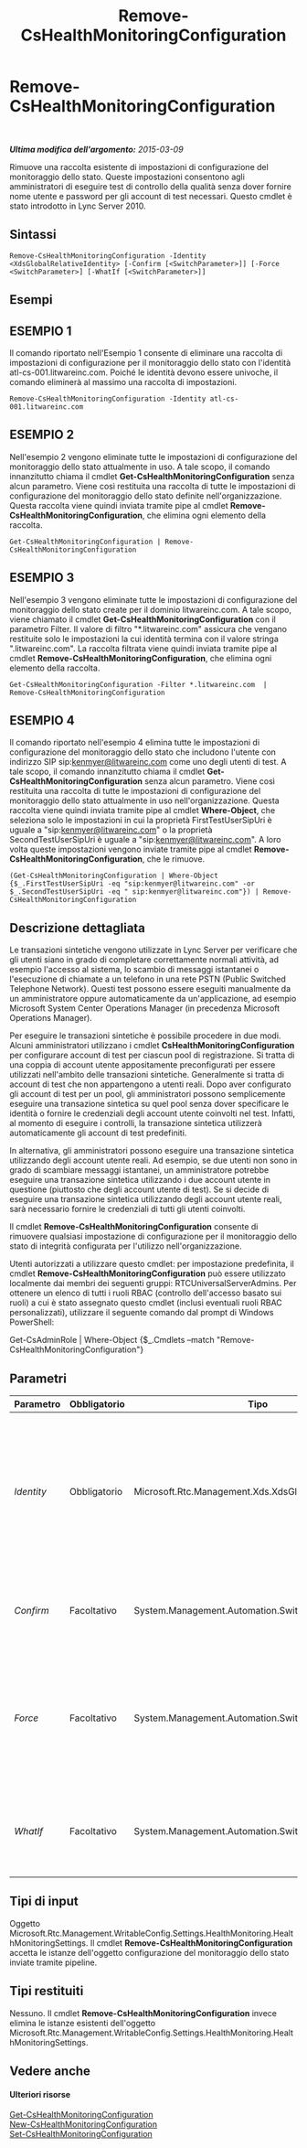 ﻿---
title: Remove-CsHealthMonitoringConfiguration
TOCTitle: Remove-CsHealthMonitoringConfiguration
ms:assetid: 2e401908-2366-4e67-ba5b-68ba7ece166e
ms:mtpsurl: https://technet.microsoft.com/it-it/library/Gg425794(v=OCS.15)
ms:contentKeyID: 49300059
ms.date: 08/24/2015
mtps_version: v=OCS.15
ms.translationtype: HT
---

# Remove-CsHealthMonitoringConfiguration

 

_**Ultima modifica dell'argomento:** 2015-03-09_

Rimuove una raccolta esistente di impostazioni di configurazione del monitoraggio dello stato. Queste impostazioni consentono agli amministratori di eseguire test di controllo della qualità senza dover fornire nome utente e password per gli account di test necessari. Questo cmdlet è stato introdotto in Lync Server 2010.

## Sintassi

    Remove-CsHealthMonitoringConfiguration -Identity <XdsGlobalRelativeIdentity> [-Confirm [<SwitchParameter>]] [-Force <SwitchParameter>] [-WhatIf [<SwitchParameter>]]

## Esempi

## ESEMPIO 1

Il comando riportato nell'Esempio 1 consente di eliminare una raccolta di impostazioni di configurazione per il monitoraggio dello stato con l'identità atl-cs-001.litwareinc.com. Poiché le identità devono essere univoche, il comando eliminerà al massimo una raccolta di impostazioni.

    Remove-CsHealthMonitoringConfiguration -Identity atl-cs-001.litwareinc.com

## ESEMPIO 2

Nell'esempio 2 vengono eliminate tutte le impostazioni di configurazione del monitoraggio dello stato attualmente in uso. A tale scopo, il comando innanzitutto chiama il cmdlet **Get-CsHealthMonitoringConfiguration** senza alcun parametro. Viene così restituita una raccolta di tutte le impostazioni di configurazione del monitoraggio dello stato definite nell'organizzazione. Questa raccolta viene quindi inviata tramite pipe al cmdlet **Remove-CsHealthMonitoringConfiguration**, che elimina ogni elemento della raccolta.

    Get-CsHealthMonitoringConfiguration | Remove-CsHealthMonitoringConfiguration 

## ESEMPIO 3

Nell'esempio 3 vengono eliminate tutte le impostazioni di configurazione del monitoraggio dello stato create per il dominio litwareinc.com. A tale scopo, viene chiamato il cmdlet **Get-CsHealthMonitoringConfiguration** con il parametro Filter. Il valore di filtro "\*.litwareinc.com" assicura che vengano restituite solo le impostazioni la cui identità termina con il valore stringa ".litwareinc.com". La raccolta filtrata viene quindi inviata tramite pipe al cmdlet **Remove-CsHealthMonitoringConfiguration**, che elimina ogni elemento della raccolta.

    Get-CsHealthMonitoringConfiguration -Filter *.litwareinc.com  | Remove-CsHealthMonitoringConfiguration 

## ESEMPIO 4

Il comando riportato nell'esempio 4 elimina tutte le impostazioni di configurazione del monitoraggio dello stato che includono l'utente con indirizzo SIP sip:kenmyer@litwareinc.com come uno degli utenti di test. A tale scopo, il comando innanzitutto chiama il cmdlet **Get-CsHealthMonitoringConfiguration** senza alcun parametro. Viene così restituita una raccolta di tutte le impostazioni di configurazione del monitoraggio dello stato attualmente in uso nell'organizzazione. Questa raccolta viene quindi inviata tramite pipe al cmdlet **Where-Object**, che seleziona solo le impostazioni in cui la proprietà FirstTestUserSipUri è uguale a "sip:kenmyer@litwareinc.com" o la proprietà SecondTestUserSipUri è uguale a "sip:kenmyer@litwareinc.com". A loro volta queste impostazioni vengono inviate tramite pipe al cmdlet **Remove-CsHealthMonitoringConfiguration**, che le rimuove.

    (Get-CsHealthMonitoringConfiguration | Where-Object {$_.FirstTestUserSipUri -eq "sip:kenmyer@litwareinc.com" -or $_.SecondTestUserSipUri -eq " sip:kenmyer@litwareinc.com"}) | Remove-CsHealthMonitoringConfiguration

## Descrizione dettagliata

Le transazioni sintetiche vengono utilizzate in Lync Server per verificare che gli utenti siano in grado di completare correttamente normali attività, ad esempio l'accesso al sistema, lo scambio di messaggi istantanei o l'esecuzione di chiamate a un telefono in una rete PSTN (Public Switched Telephone Network). Questi test possono essere eseguiti manualmente da un amministratore oppure automaticamente da un'applicazione, ad esempio Microsoft System Center Operations Manager (in precedenza Microsoft Operations Manager).

Per eseguire le transazioni sintetiche è possibile procedere in due modi. Alcuni amministratori utilizzano i cmdlet **CsHealthMonitoringConfiguration** per configurare account di test per ciascun pool di registrazione. Si tratta di una coppia di account utente appositamente preconfigurati per essere utilizzati nell'ambito delle transazioni sintetiche. Generalmente si tratta di account di test che non appartengono a utenti reali. Dopo aver configurato gli account di test per un pool, gli amministratori possono semplicemente eseguire una transazione sintetica su quel pool senza dover specificare le identità o fornire le credenziali degli account utente coinvolti nel test. Infatti, al momento di eseguire i controlli, la transazione sintetica utilizzerà automaticamente gli account di test predefiniti.

In alternativa, gli amministratori possono eseguire una transazione sintetica utilizzando degli account utente reali. Ad esempio, se due utenti non sono in grado di scambiare messaggi istantanei, un amministratore potrebbe eseguire una transazione sintetica utilizzando i due account utente in questione (piuttosto che degli account utente di test). Se si decide di eseguire una transazione sintetica utilizzando degli account utente reali, sarà necessario fornire le credenziali di tutti gli utenti coinvolti.

Il cmdlet **Remove-CsHealthMonitoringConfiguration** consente di rimuovere qualsiasi impostazione di configurazione per il monitoraggio dello stato di integrità configurata per l'utilizzo nell'organizzazione.

Utenti autorizzati a utilizzare questo cmdlet: per impostazione predefinita, il cmdlet **Remove-CsHealthMonitoringConfiguration** può essere utilizzato localmente dai membri dei seguenti gruppi: RTCUniversalServerAdmins. Per ottenere un elenco di tutti i ruoli RBAC (controllo dell'accesso basato sui ruoli) a cui è stato assegnato questo cmdlet (inclusi eventuali ruoli RBAC personalizzati), utilizzare il seguente comando dal prompt di Windows PowerShell:

Get-CsAdminRole | Where-Object {$\_.Cmdlets –match "Remove-CsHealthMonitoringConfiguration"}

## Parametri


<table>
<colgroup>
<col style="width: 25%" />
<col style="width: 25%" />
<col style="width: 25%" />
<col style="width: 25%" />
</colgroup>
<thead>
<tr class="header">
<th>Parametro</th>
<th>Obbligatorio</th>
<th>Tipo</th>
<th>Descrizione</th>
</tr>
</thead>
<tbody>
<tr class="odd">
<td><p><em>Identity</em></p></td>
<td><p>Obbligatorio</p></td>
<td><p>Microsoft.Rtc.Management.Xds.XdsGlobalRelativeIdentity</p></td>
<td><p>Nome completo di dominio (FQDN) del pool che ospita le impostazioni di configurazione per il monitoraggio dello stato di integrità da eliminare. Ad esempio: -Identity atl-cs-001.litwareinc.com.</p></td>
</tr>
<tr class="even">
<td><p><em>Confirm</em></p></td>
<td><p>Facoltativo</p></td>
<td><p>System.Management.Automation.SwitchParameter</p></td>
<td><p>Viene visualizzata una richiesta di conferma prima di eseguire il comando.</p></td>
</tr>
<tr class="odd">
<td><p><em>Force</em></p></td>
<td><p>Facoltativo</p></td>
<td><p>System.Management.Automation.SwitchParameter</p></td>
<td><p>Consente di evitare la visualizzazione di qualunque messaggio di errore non grave che potrebbe essere generato nel corso dell'esecuzione del comando.</p></td>
</tr>
<tr class="even">
<td><p><em>WhatIf</em></p></td>
<td><p>Facoltativo</p></td>
<td><p>System.Management.Automation.SwitchParameter</p></td>
<td><p>Descrive ciò che accadrebbe se si eseguisse il comando senza eseguirlo realmente.</p></td>
</tr>
</tbody>
</table>


## Tipi di input

Oggetto Microsoft.Rtc.Management.WritableConfig.Settings.HealthMonitoring.HealthMonitoringSettings. Il cmdlet **Remove-CsHealthMonitoringConfiguration** accetta le istanze dell'oggetto configurazione del monitoraggio dello stato inviate tramite pipeline.

## Tipi restituiti

Nessuno. Il cmdlet **Remove-CsHealthMonitoringConfiguration** invece elimina le istanze esistenti dell'oggetto Microsoft.Rtc.Management.WritableConfig.Settings.HealthMonitoring.HealthMonitoringSettings.

## Vedere anche

#### Ulteriori risorse

[Get-CsHealthMonitoringConfiguration](get-cshealthmonitoringconfiguration.md)  
[New-CsHealthMonitoringConfiguration](new-cshealthmonitoringconfiguration.md)  
[Set-CsHealthMonitoringConfiguration](set-cshealthmonitoringconfiguration.md)


